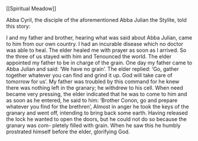 [[Spiritual Meadow]]
 
Abba Cyril, the disciple of the aforementioned Abba Julian the Stylite, told this story:  
 
I and my father and brother, hearing what was said about Abba Julian, came to him from our own country. I had an incurable disease which no doctor was able to heal. The elder healed me with prayer as soon as I arrived. So the three of us stayed with him and Tenounced the world. The elder appointed my father to be in charge of the grain. One day my father came to Abba Julian and said: ‘We have no grain’. The elder replied: ‘Go, gather together whatever you can find and grind it up. God will take care of tomorrow for us’. My father was troubled by this command for he knew there was nothing left in the granary; he withdrew to his cell. When need became very pressing, the elder indicated that he was to come to him and as soon as he entered, he said to him: ‘Brother Conon, go and prepare whatever you find for the brethren’, Almost in anger he took the keys of the granary and went off, intending to bring back some earth. Having released the lock he wanted to open the doors, but he could not do so because the granary was com- pletely filled with grain. When he saw this he humbly prostrated himself before the elder, glorifying God. 
